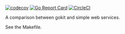 [![codecov](https://codecov.io/gh/tkeech1/gowebsvc/branch/master/graph/badge.svg)](https://codecov.io/gh/tkeech1/gowebsvc)
[![Go Report Card](https://goreportcard.com/badge/github.com/tkeech1/gowebsvc)](https://goreportcard.com/report/github.com/tkeech1/gowebsvc)
[![CircleCI](https://circleci.com/gh/tkeech1/gowebsvc.svg?style=svg)](https://circleci.com/gh/tkeech1/gowebsvc)

A comparison between gokit and simple web services.

See the Makefile. 